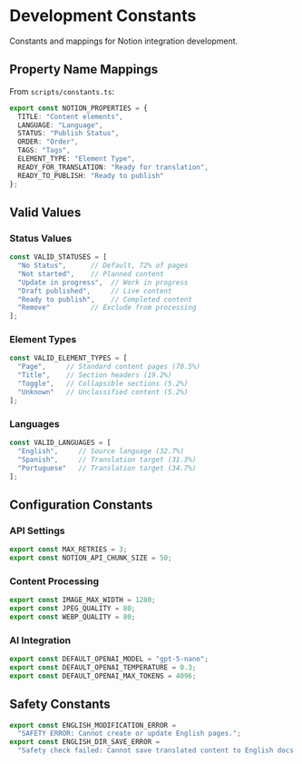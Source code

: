 # Development Constants

Constants and mappings for Notion integration development.

## Property Name Mappings

From `scripts/constants.ts`:

```typescript
export const NOTION_PROPERTIES = {
  TITLE: "Content elements",
  LANGUAGE: "Language", 
  STATUS: "Publish Status",
  ORDER: "Order",
  TAGS: "Tags",
  ELEMENT_TYPE: "Element Type",
  READY_FOR_TRANSLATION: "Ready for translation",
  READY_TO_PUBLISH: "Ready to publish"
};
```

## Valid Values

### Status Values
```typescript
const VALID_STATUSES = [
  "No Status",      // Default, 72% of pages
  "Not started",    // Planned content
  "Update in progress",  // Work in progress
  "Draft published",     // Live content
  "Ready to publish",    // Completed content
  "Remove"          // Exclude from processing
];
```

### Element Types
```typescript
const VALID_ELEMENT_TYPES = [
  "Page",     // Standard content pages (70.5%)
  "Title",    // Section headers (19.2%)
  "Toggle",   // Collapsible sections (5.2%)
  "Unknown"   // Unclassified content (5.2%)
];
```

### Languages
```typescript
const VALID_LANGUAGES = [
  "English",     // Source language (32.7%)
  "Spanish",     // Translation target (31.3%)
  "Portuguese"   // Translation target (34.7%)
];
```

## Configuration Constants

### API Settings
```typescript
export const MAX_RETRIES = 3;
export const NOTION_API_CHUNK_SIZE = 50;
```

### Content Processing
```typescript
export const IMAGE_MAX_WIDTH = 1280;
export const JPEG_QUALITY = 80;
export const WEBP_QUALITY = 80;
```

### AI Integration
```typescript
export const DEFAULT_OPENAI_MODEL = "gpt-5-nano";
export const DEFAULT_OPENAI_TEMPERATURE = 0.3;
export const DEFAULT_OPENAI_MAX_TOKENS = 4096;
```

## Safety Constants

```typescript
export const ENGLISH_MODIFICATION_ERROR = 
  "SAFETY ERROR: Cannot create or update English pages.";
export const ENGLISH_DIR_SAVE_ERROR = 
  "Safety check failed: Cannot save translated content to English docs directory";
```